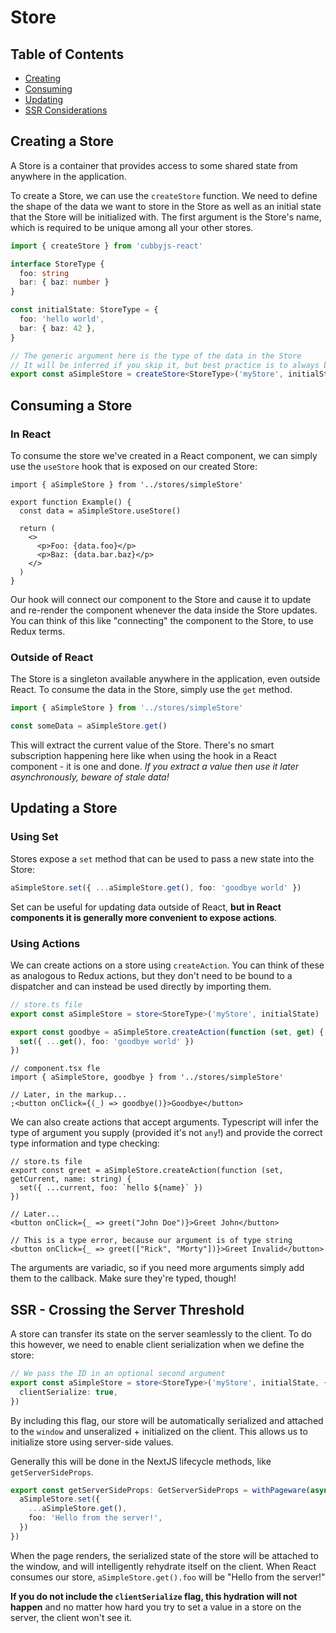 # Store

## Table of Contents

- [Creating](#create)
- [Consuming](#consume)
- [Updating](#update)
- [SSR Considerations](#ssr)

## <a id="create">Creating a Store</a>

A Store is a container that provides access to some shared state from anywhere in the application.

To create a Store, we can use the `createStore` function. We need to define the shape of the data we want to store in the
Store as well as an initial state that the Store will be initialized with. The first argument is the Store's
name, which is required to be unique among all your other stores.

```ts
import { createStore } from 'cubbyjs-react'

interface StoreType {
  foo: string
  bar: { baz: number }
}

const initialState: StoreType = {
  foo: 'hello world',
  bar: { baz: 42 },
}

// The generic argument here is the type of the data in the Store
// It will be inferred if you skip it, but best practice is to always be explicit
export const aSimpleStore = createStore<StoreType>('myStore', initialState)
```

## <a id="consume">Consuming a Store</a>

### In React

To consume the store we've created in a React component, we can simply use the `useStore` hook that is exposed on our created Store:

```tsx
import { aSimpleStore } from '../stores/simpleStore'

export function Example() {
  const data = aSimpleStore.useStore()

  return (
    <>
      <p>Foo: {data.foo}</p>
      <p>Baz: {data.bar.baz}</p>
    </>
  )
}
```

Our hook will connect our component to the Store and cause it to update and re-render the component whenever the data inside the Store updates. You can think of this like "connecting" the component to the Store, to use Redux terms.

### Outside of React

The Store is a singleton available anywhere in the application, even outside React. To consume the data in the Store, simply use
the `get` method.

```ts
import { aSimpleStore } from '../stores/simpleStore'

const someData = aSimpleStore.get()
```

This will extract the current value of the Store. There's no smart subscription happening here like when using the hook in a
React component - it is one and done. _If you extract a value then use it later asynchronously, beware of stale data!_

## <a id="update">Updating a Store</a>

### Using Set

Stores expose a `set` method that can be used to pass a new state into the Store:

```ts
aSimpleStore.set({ ...aSimpleStore.get(), foo: 'goodbye world' })
```

Set can be useful for updating data outside of React, **but in React components it is generally more convenient to expose actions**.

### Using Actions

We can create actions on a store using `createAction`. You can think of these as analogous to Redux actions, but they don't need
to be bound to a dispatcher and can instead be used directly by importing them.

```ts
// store.ts file
export const aSimpleStore = store<StoreType>('myStore', initialState)

export const goodbye = aSimpleStore.createAction(function (set, get) {
  set({ ...get(), foo: 'goodbye world' })
})
```

```tsx
// component.tsx fle
import { aSimpleStore, goodbye } from '../stores/simpleStore'

// Later, in the markup...
;<button onClick={(_) => goodbye()}>Goodbye</button>
```

We can also create actions that accept arguments. Typescript will infer
the type of argument you supply (provided it's not `any`!) and provide the correct type information and type checking:

```tsx
// store.ts file
export const greet = aSimpleStore.createAction(function (set, getCurrent, name: string) {
  set({ ...current, foo: `hello ${name}` })
})

// Later...
<button onClick={_ => greet("John Doe")}>Greet John</button>

// This is a type error, because our argument is of type string
<button onClick={_ => greet(["Rick", "Morty"])}>Greet Invalid</button>
```

The arguments are variadic, so if you need more arguments simply add them to the callback. Make sure they're typed, though!

## <a id="ssr">SSR - Crossing the Server Threshold</a>

A store can transfer its state on the server seamlessly to the client. To do this however, we need to enable
client serialization when we define the store:

```ts
// We pass the ID in an optional second argument
export const aSimpleStore = store<StoreType>('myStore', initialState, {
  clientSerialize: true,
})
```

By including this flag, our store will be automatically serialized and attached to the `window` and unseralized +
initialized on the client. This allows us to initialize store using server-side values.

Generally this will be done in the NextJS lifecycle methods, like `getServerSideProps`.

```ts
export const getServerSideProps: GetServerSideProps = withPageware(async (context) => {
  aSimpleStore.set({
    ...aSimpleStore.get(),
    foo: 'Hello from the server!',
  })
})
```

When the page renders, the serialized state of the store will be attached to the window, and will intelligently
rehydrate itself on the client. When React consumes our store, `aSimpleStore.get().foo` will be "Hello
from the server!"

**If you do not include the `clientSerialize` flag, this hydration will not happen** and no matter how hard you
try to set a value in a store on the server, the client won't see it.

